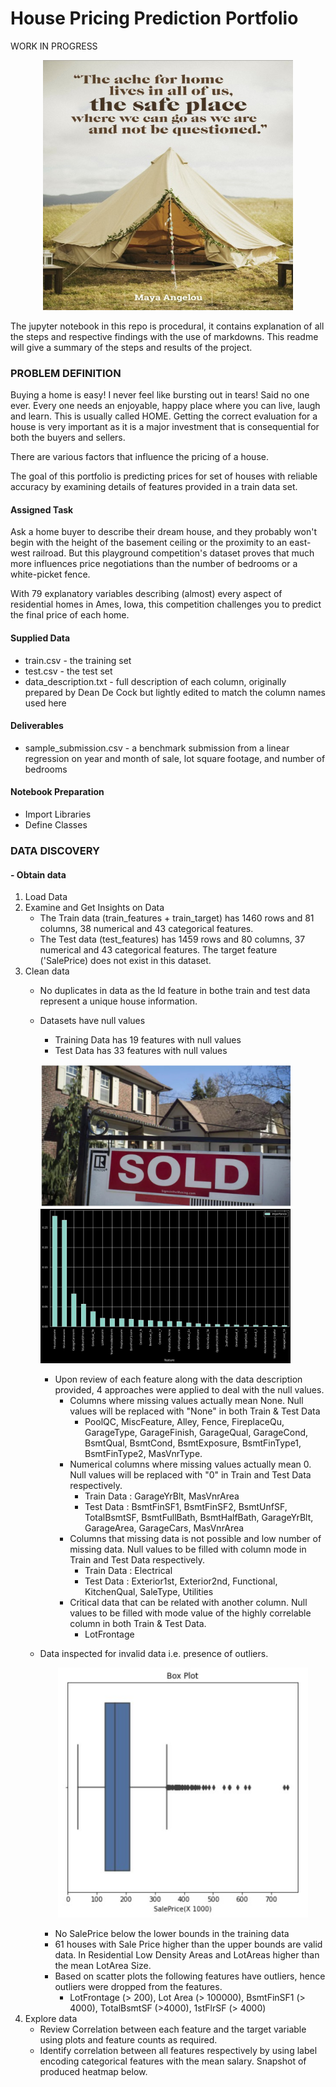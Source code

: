 # House Pricing Prediction Portfolio
WORK IN PROGRESS



<p align="center">
  <img src="images/homedefinition.jpg"width="400" height="400">
</p>  


The jupyter notebook in this repo is procedural, it contains explanation of all the steps and respective findings with the use of markdowns. This readme will give a summary of the steps and results of the project.

### PROBLEM DEFINITION
Buying a home is easy! I never feel like bursting out in tears! Said no one ever.
Every one needs an enjoyable, happy place where you can live, laugh and learn. This is usually called HOME. Getting the correct evaluation for a house is very important as it is a major investment that is consequential for both the buyers and sellers.

There are various factors that influence the pricing of a house.

The goal of this portfolio is predicting prices for set of houses with reliable accuracy by examining details of features provided in a train data set.

#### Assigned Task
Ask a home buyer to describe their dream house, and they probably won't begin with the height of the basement ceiling or the proximity to an east-west railroad. But this playground competition's dataset proves that much more influences price negotiations than the number of bedrooms or a white-picket fence.

With 79 explanatory variables describing (almost) every aspect of residential homes in Ames, Iowa, this competition challenges you to predict the final price of each home.

#### Supplied Data
- train.csv - the training set
- test.csv - the test set
- data_description.txt - full description of each column, originally prepared by Dean De Cock but lightly edited to match the column names used here

#### Deliverables
- sample_submission.csv - a benchmark submission from a linear regression on year and month of sale, lot square footage, and number of bedrooms

#### Notebook Preparation
- Import Libraries
- Define Classes

### DATA DISCOVERY

#### - Obtain data
1. Load Data 
2. Examine and Get Insights on Data
   - The Train data (train_features + train_target) has 1460 rows and 81 columns, 38 numerical and 43 categorical features.
   - The Test data (test_features) has 1459 rows and 80 columns, 37 numerical and 43 categorical features. The target feature ('SalePrice) does not exist in this dataset.
3. Clean data
   - No duplicates in data as the Id feature in bothe train and test data represent a unique house information.
   - Datasets have null values
     - Training Data has 19 features with null values
     - Test Data has 33 features with null values
     
     <img src = "images/SoldHouse.jpg" width ="400" /> <img src = "images/importance.jpg" width ="400" />
     
     - Upon review of each feature along with the data description provided, 4 approaches were applied to deal with the null values.
       - Columns where missing values actually mean None. Null values will be replaced with "None" in both Train & Test Data
         - PoolQC, MiscFeature, Alley, Fence, FireplaceQu, GarageType, GarageFinish, GarageQual, GarageCond, BsmtQual, BsmtCond, BsmtExposure, BsmtFinType1, BsmtFinType2, MasVnrType.
       - Numerical columns where missing values actually mean 0. Null values will be replaced with "0" in Train and Test Data respectively.
           - Train Data : GarageYrBlt, MasVnrArea
           - Test Data : BsmtFinSF1, BsmtFinSF2, BsmtUnfSF, TotalBsmtSF, BsmtFullBath, BsmtHalfBath, GarageYrBlt, GarageArea, GarageCars, MasVnrArea
       - Columns that missing data is not possible and low number of missing data. Null values to be filled with column mode in Train and Test Data respectively.
           - Train Data : Electrical
           - Test Data : Exterior1st, Exterior2nd, Functional, KitchenQual, SaleType, Utilities
       - Critical data that can be related with another column. Null values to be filled with mode value of the highly correlable column in both Train & Test Data.
           - LotFrontage
   - Data inspected for invalid data i.e. presence of outliers.
     
      <p align="center">
     <img src="images/outlier_plot.jpg"width="400" height="400">
     </p> 
     
     - No SalePrice below the lower bounds in the training data
     - 61 houses with Sale Price higher than the upper bounds are valid data. In Residential Low Density Areas and LotAreas higher than the mean LotArea Size.
     - Based on scatter plots the following features have outliers, hence outliers were dropped from the features.
       - LotFrontage (> 200), Lot Area (> 100000), BsmtFinSF1 (> 4000), TotalBsmtSF (>4000), 1stFlrSF (> 4000)
4. Explore data
   - Review Correlation between each feature and the target variable using plots and feature counts as required.
   - Identify correlation between all features respectively by using label encoding categorical features with the mean salary. Snapshot of produced heatmap below. 
   
 
